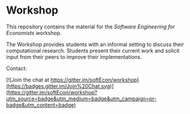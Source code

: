 # Workshop

This repository contains the material for the *Software Engineering for Economists* workshop.

The Workshop provides students with an informal setting to discuss their computational research. Students present their current work and solicit input from their peers to improve their implementations.

Contact:

[![Join the chat at https://gitter.im/softEcon/workshop](https://badges.gitter.im/Join%20Chat.svg)](https://gitter.im/softEcon/workshop?utm_source=badge&utm_medium=badge&utm_campaign=pr-badge&utm_content=badge)
